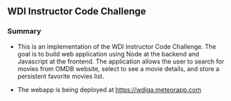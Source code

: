 ## WDI Instructor Code Challenge

### Summary

- This is an implementation of the WDI Instructor Code Challenge. The goal is to build web application using Node at the backend and Javascript at the frontend. The application allows the user to search for movies from OMDB website, select to see a movie details, and store a persistent favorite movies list.

- The webapp is being deployed at https://wdiga.meteorapp.com 

